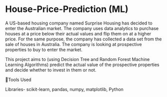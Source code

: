 # House-Price-Prediction (ML)
A US-based housing company named Surprise Housing has decided to enter the Australian market. The company uses data analytics to purchase houses at a price below their actual values and flip them on at a higher price. For the same purpose, the company has collected a data set from the sale of houses in Australia. The company is looking at prospective properties to buy to enter the market. 

This project aims to (using Decision Tree and Random Forest Machine Learning Algorithms) predict the actual value of the prospective properties and decide whether to invest in them or not.

🔧Tools Used

Libraries- scikit-learn, pandas, numpy, matplotlib, Python
